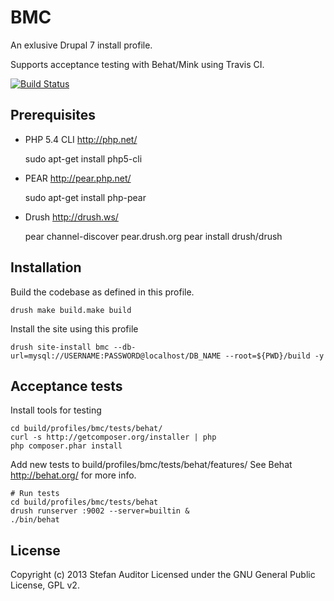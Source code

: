 BMC
===

An exlusive Drupal 7 install profile.

Supports acceptance testing with Behat/Mink using Travis CI.

[![Build Status](https://travis-ci.org/sanduhrs/bmc.png?branch=master)](https://travis-ci.org/sanduhrs/bmc)

## Prerequisites

* PHP 5.4 CLI http://php.net/

    sudo apt-get install php5-cli

* PEAR http://pear.php.net/

    sudo apt-get install php-pear

* Drush http://drush.ws/

    pear channel-discover pear.drush.org
    pear install drush/drush

## Installation

Build the codebase as defined in this profile.

    drush make build.make build

Install the site using this profile

    drush site-install bmc --db-url=mysql://USERNAME:PASSWORD@localhost/DB_NAME --root=${PWD}/build -y

## Acceptance tests

Install tools for testing

    cd build/profiles/bmc/tests/behat/
    curl -s http://getcomposer.org/installer | php
    php composer.phar install

Add new tests to build/profiles/bmc/tests/behat/features/
See Behat http://behat.org/ for more info.

    # Run tests
    cd build/profiles/bmc/tests/behat
    drush runserver :9002 --server=builtin &
    ./bin/behat

## License
Copyright (c) 2013 Stefan Auditor
Licensed under the GNU General Public License, GPL v2.
